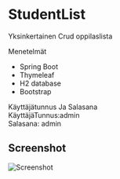 # StudentList
Yksinkertainen Crud oppilaslista 

Menetelmät
- Spring Boot
- Thymeleaf
- H2 database
- Bootstrap

Käyttäjätunnus Ja Salasana<br>
KäyttäjäTunnus:admin<br>
Salasana: admin

## Screenshot

![Screenshot](http://juhahinkula.github.com/img/crudboot.png)

